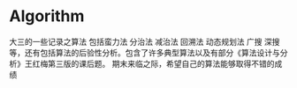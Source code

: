 # Algorithm
大三的一些记录之算法 包括蛮力法 分治法 减治法 回溯法 动态规划法 广搜 深搜等，还有包括算法的后验性分析。包含了许多典型算法以及有部分《算法设计与分析》王红梅第三版的课后题。
期末来临之际，希望自己的算法能够取得不错的成绩
